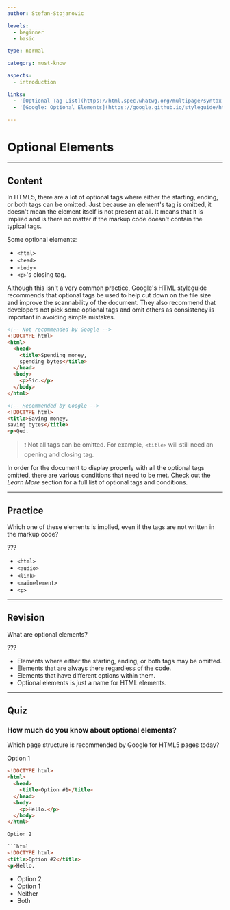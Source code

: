 ```yaml
---
author: Stefan-Stojanovic

levels:
  - beginner
  - basic

type: normal

category: must-know

aspects:
  - introduction

links:
  - '[Optional Tag List](https://html.spec.whatwg.org/multipage/syntax.html#optional-tags){documentation}'
  - '[Google: Optional Elements](https://google.github.io/styleguide/htmlcssguide.html#Optional_Tags){documentation}'

---
```

# Optional Elements
---
## Content

In HTML5, there are a lot of optional tags where either the starting, ending, or both tags can be omitted. Just because an element's tag is omitted, it doesn't mean the element itself is not present at all. It means that it is implied and is there no matter if the markup code doesn't contain the typical tags.

Some optional elements:
  - `<html>`
  - `<head>`
  - `<body>`
  - `<p>`'s closing tag.

Although this isn't a very common practice, Google's HTML styleguide recommends that optional tags be used to help cut down on the file size and improve the scannability of the document. They also recommend that developers not pick some optional tags and omit others as consistency is important in avoiding simple mistakes.

```html
<!-- Not recommended by Google -->
<!DOCTYPE html>
<html>
  <head>
    <title>Spending money,
    spending bytes</title>
  </head>
  <body>
    <p>Sic.</p>
  </body>
</html>
```

```html
<!-- Recommended by Google -->
<!DOCTYPE html>
<title>Saving money,
saving bytes</title>
<p>Qed.
```

> ❗ Not all tags can be omitted. For example, `<title>` will still need an opening and closing tag.

In order for the document to display properly with all the optional tags omitted, there are various conditions that need to be met. Check out the *Learn More* section for a full list of optional tags and conditions.

---
## Practice

Which one of these elements is implied, even if the tags are not written in the markup code?

???

* `<html>`
* `<audio>`
* `<link>`
* `<mainelement>`
* `<p>`

---
## Revision

What are optional elements?

???

* Elements where either the starting, ending, or both tags may be omitted.
* Elements that are always there regardless of the code.
* Elements that have different options within them.
* Optional elements is just a name for HTML elements.

---
## Quiz

### How much do you know about optional elements?

Which page structure is recommended by Google for HTML5 pages today?

Option 1  

```html
<!DOCTYPE html>
<html>
  <head>
    <title>Option #1</title>
  </head>
  <body>
    <p>Hello.</p>
  </body>
</html>

Option 2  

```html
<!DOCTYPE html>
<title>Option #2</title>
<p>Hello.
```

* Option 2
* Option 1
* Neither
* Both
 
